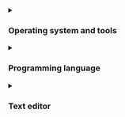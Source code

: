 <details>
	<summary><h3>Operating system and tools</h3></summary>
	<ul>
		<li>Windows 11 with <a href="https://en.wikipedia.org/wiki/Windows_Subsystem_for_Linux">WSL</a> as needed</li>
		<li><a href="https://en.wikipedia.org/wiki/ECMAScript">ECMAScript</a> for quick/one-time hacking, <a href="https://en.wikipedia.org/wiki/Batch_file">Batch</a>/<a href="https://en.wikipedia.org/wiki/Bash_(Unix_shell)">Bash</a> for <b>very</b> simple tools, C++ for anything more complex</li>
	</ul>
</details>
<details>
	<summary><h3>Programming language</h3></summary>
	<ul>
		<li>
			C++ in the style of C
			<ul>
				<li>👍 templates</li>
				<li>👍 most C features</li>
				<li>😐 <code>goto</code></li>
				<li>😐 macros</li>
				<li>👎 standard library</li>
				<li>👎 smart pointers</li>
				<li>👎 namespaces</li>
				<li>👎 headers</li>
				<li>👎 exceptions</li>
				<li>👎 function overloading</li>
				<li>👎 constructors</li>
			</ul>
		</li>
		<li><a href="https://en.wikipedia.org/wiki/GNU_Compiler_Collection">GCC</a> compiler (<a href="https://www.mingw-w64.org">MinGW-w64</a> on Windows)</li>
	</ul>
</details>
<details>
	<summary><h3>Text editor</h3></summary>
	<ul>
		<li><a href="https://en.wikipedia.org/wiki/Visual_Studio_Code">VS Code</a> with nearly everything turned off</li>
		<li><a href="https://marketplace.visualstudio.com/items?itemName=jdinhlife.gruvbox">Gruvbox</a> theme</li>
		<li><a href="https://fonts.google.com/specimen/Source+Code+Pro">Source Code Pro</a> font</li>
		<li>Tabs (size 4)</li>
	</ul>
	<img src="https://github.com/user-attachments/assets/3928d41b-b205-46ac-ad71-e6320f2e72f7" alt="Screenshot">
</details>
